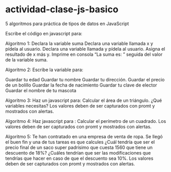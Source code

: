 # actividad-clase-js-basico
5 algoritmos para práctica de tipos de datos en JavaScript


Escribe el código en javascript para:

Algoritmo 1:
Declara la variable suma
Declara  una variable llamada x y pídela al usuario.
Declara  una variable llamada y  pídela al usuario.
Asigna el resultado de x más y.
Imprime en consola “La suma es: ” seguida del valor de la variable suma.


Algoritmo 2:
Escribe la variable para:

Guardar tu edad
Guardar tu nombre
Guardar tu dirección.
Guardar el precio de un bolillo
Guardar la fecha de nacimiento
Guardar tu clave de elector
Guardar el nombre de tu mascota


Algoritmo 3:
Haz un javascript para: Calcular el área de un triángulo. 
¿Qué variables necesitas? Los valores deben de ser capturados con promt y mostrados con alertas.


Algoritmo 4:
Haz javascript para : Calcular el perímetro de un cuadrado. 
Los valores deben de ser capturados con promt y mostrados con alertas.
 

Algoritmo 5:
Te han contratado en una empresa de venta de ropa. Se llegó el buen fin y una de tus tareas es que calcules 
¿Cuál tendría que ser el precio final de un saco super padrísimo que cuesta 1560 que tiene un descuento de 18%?
¿Cuáles tendrían que ser las modificaciones que tendrías que hacer en caso de que el descuento sea 10%.
Los valores deben de ser capturados con promt y mostrados con alertas.
